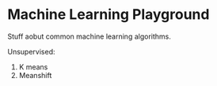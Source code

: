 # Machine Learning Playground
Stuff aobut common machine learning algorithms.


Unsupervised:
1. K means
2. Meanshift